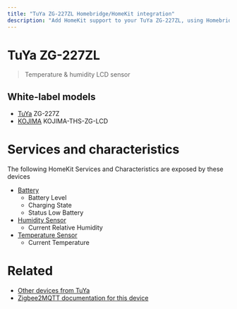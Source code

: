 ```yaml
---
title: "TuYa ZG-227ZL Homebridge/HomeKit integration"
description: "Add HomeKit support to your TuYa ZG-227ZL, using Homebridge, Zigbee2MQTT and homebridge-z2m."
---
```

<!---
This file has been GENERATED using src/docgen/docgen.ts
DO NOT EDIT THIS FILE MANUALLY!
-->
# TuYa ZG-227ZL
> Temperature & humidity LCD sensor


## White-label models
* [TuYa](../index.md#tuya) ZG-227Z
* [KOJIMA](../index.md#kojima) KOJIMA-THS-ZG-LCD

# Services and characteristics
The following HomeKit Services and Characteristics are exposed by
these devices

* [Battery](../../battery.md)
  * Battery Level
  * Charging State
  * Status Low Battery
* [Humidity Sensor](../../sensors.md)
  * Current Relative Humidity
* [Temperature Sensor](../../sensors.md)
  * Current Temperature


# Related
* [Other devices from TuYa](../index.md#tuya)
* [Zigbee2MQTT documentation for this device](https://www.zigbee2mqtt.io/devices/ZG-227ZL.html)